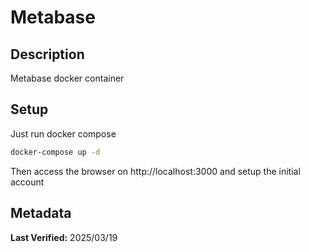 # Metabase

## Description

Metabase docker container

## Setup

Just run docker compose

```sh
docker-compose up -d
```

Then access the browser on http://localhost:3000 and setup the initial account

## Metadata

**Last Verified:** 2025/03/19

